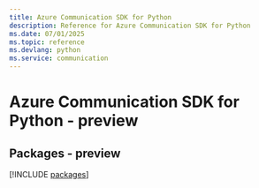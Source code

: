 ```yaml
---
title: Azure Communication SDK for Python
description: Reference for Azure Communication SDK for Python
ms.date: 07/01/2025
ms.topic: reference
ms.devlang: python
ms.service: communication
---
```

# Azure Communication SDK for Python - preview
## Packages - preview
[!INCLUDE [packages](communication-index.md)]